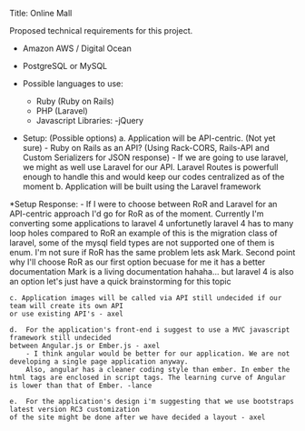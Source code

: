 
Title: Online Mall


Proposed technical requirements for this project.

* Amazon AWS / Digital Ocean

* PostgreSQL or MySQL

* Possible languages to use:
	- Ruby (Ruby on Rails)
	- PHP (Laravel)
	- Javascript
		Libraries:
			-jQuery

* Setup: (Possible options)
	a. Application will be API-centric. (Not yet sure)
		- Ruby on Rails as an API? (Using Rack-CORS, Rails-API and Custom Serializers for JSON response)
		- If we are going to use laravel, we might as well use Laravel for our API. Laravel Routes is powerfull enough to handle this and would keep our codes centralized as of the moment
	b. Application will be built using the Laravel framework
	
*Setup Response:
	- If I were to choose between RoR and Laravel for an API-centric approach I'd go for RoR as of the moment. Currently I'm 
	converting some applications to laravel 4 unfortunetly laravel 4 has to many loop holes compared to RoR an example 
	of this is the migration class of laravel, some of the mysql field types are not supported one of them is enum. I'm not sure
	if RoR has the same problem lets ask Mark. Second point why I'll choose RoR as our first option becuase for me it has a 
	better documentation Mark is a living documentation hahaha... but laravel 4 is also an option let's just have a quick 
	brainstorming for this topic 

	c. Application images will be called via API still undecided if our team will create its own API 
	or use existing API's - axel

	d. 	For the application's front-end i suggest to use a MVC javascript framework still undecided
	between Angular.js or Ember.js - axel
		- I think angular would be better for our application. We are not developing a single page application anyway.
		Also, angular has a cleaner coding style than ember. In ember the html tags are enclosed in script tags. The learning curve of Angular is lower than that of Ember. -lance
	
	e. 	For the application's design i'm suggesting that we use bootstraps latest version RC3 customization 
	of the site might be done after we have decided a layout - axel	

